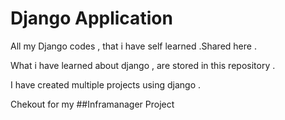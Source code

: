 # Django Application 
All my Django codes , that i have self learned .Shared here . 

What i have learned about django , are stored in this repository . 

I have created multiple projects using django .

Chekout for my ##Inframanager Project

